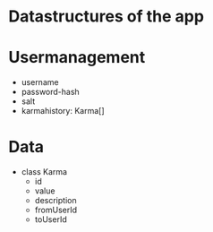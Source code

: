 # Datastructures of the app

# Usermanagement

- username
- password-hash
- salt
- karmahistory: Karma[]

# Data

- class Karma
  - id
  - value
  - description
  - fromUserId
  - toUserId
